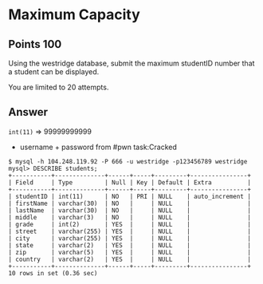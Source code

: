 # Maximum Capacity

## Points 100

Using the westridge database, submit the maximum studentID number that a student can be displayed.

You are limited to 20 attempts.

## Answer

`int(11)` => 99999999999

* username + password from #pwn task:Cracked

```
$ mysql -h 104.248.119.92 -P 666 -u westridge -p123456789 westridge
mysql> DESCRIBE students;
+-----------+--------------+------+-----+---------+----------------+
| Field     | Type         | Null | Key | Default | Extra          |
+-----------+--------------+------+-----+---------+----------------+
| studentID | int(11)      | NO   | PRI | NULL    | auto_increment |
| firstName | varchar(30)  | NO   |     | NULL    |                |
| lastName  | varchar(30)  | NO   |     | NULL    |                |
| middle    | varchar(3)   | NO   |     | NULL    |                |
| grade     | int(2)       | YES  |     | NULL    |                |
| street    | varchar(255) | YES  |     | NULL    |                |
| city      | varchar(255) | YES  |     | NULL    |                |
| state     | varchar(2)   | YES  |     | NULL    |                |
| zip       | varchar(5)   | YES  |     | NULL    |                |
| country   | varchar(2)   | YES  |     | NULL    |                |
+-----------+--------------+------+-----+---------+----------------+
10 rows in set (0.36 sec)
```
